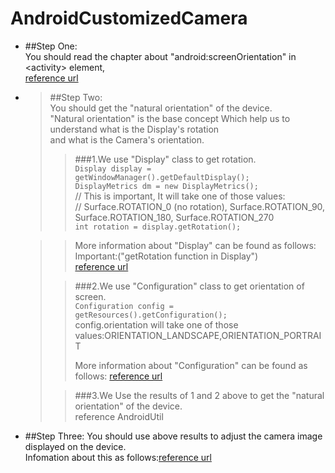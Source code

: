 # AndroidCustomizedCamera
* ##Step One:  
  You should read the chapter about "android:screenOrientation" in \<activity\> element,  
  [reference url](http://developer.android.com/intl/zh-cn/guide/topics/manifest/activity-element.html)

* >##Step Two:  
  >You should get the "natural orientation" of the device.  
  >"Natural orientation" is the base concept Which help us to understand what is the Display's rotation  
  >and what is the Camera's orientation.  
  >
  >>###1.We use "Display" class to get rotation.  
  >>`Display display = getWindowManager().getDefaultDisplay();`  
  >>`DisplayMetrics dm = new DisplayMetrics();`  
  >>// This is important, It will take one of those values:  
  >>// Surface.ROTATION_0 (no rotation), Surface.ROTATION_90, Surface.ROTATION_180, Surface.ROTATION_270  
  >>`int rotation = display.getRotation();`  

  >>More information about "Display" can be found as follows:  
  >>Important:("getRotation function in Display")  
  [reference url](http://developer.android.com/intl/zh-cn/reference/android/view/Display.html)
  >
  >
  >>###2.We use "Configuration" class to get orientation of screen.  
  >>`Configuration config = getResources().getConfiguration();`  
  >>config.orientation will take one of those values:ORIENTATION_LANDSCAPE,ORIENTATION_PORTRAIT  
  >>
  >>More information about "Configuration" can be found as follows:
  >>[reference url](http://developer.android.com/intl/zh-cn/reference/android/content/res/Configuration.html)
  >
  >
  >>###3.We Use the results of 1 and 2 above to get the "natural orientation" of the device.  
  >>reference AndroidUtil

* ##Step Three:
  You should use above results to adjust the camera image displayed on the device.  
  Infomation about this as follows:[reference url](http://developer.android.com/intl/zh-cn/reference/android/hardware/Camera.CameraInfo.html)  




